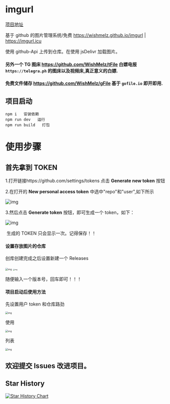 # imgurl

[项目地址](https://git.io/JYbqp)

基于 github 的图片管理系统/免费 https://wishmelz.github.io/imgurl | https://imgurl.icu

使用 github-Api 上传到仓库。在使用 jsDelivr 加载图片。

#### 另外一个 TG 图床 https://github.com/WishMelz/tFile 白嫖电报 `https://telegra.ph` 的图床以及视频床,真正意义的白嫖.

#### 免费文件储存 https://github.com/WishMelz/gFile 基于 `gofile.io` 即开即用.

## 项目启动

```
npm i   安装依赖
npm run dev   运行
npm run build   打包
```

# 使用步骤

## 首先拿到 TOKEN

1.打开链接https://github.com/settings/tokens 点击 **Generate new token** 按钮

2.在打开的 **New personal access token** 中选中"repo"和"user",如下所示

![img](https://cdn.jsdelivr.net/gh/WishMelz/file/image/getToken.png)

3.然后点击 **Generate token** 按钮，即可生成一个 token，如下：

![img](https://cdn.jsdelivr.net/gh/WishMelz/file/image/token.png)

​ 生成的 TOKEN 只会显示一次。记得保存！！

#### 设置存放图片的仓库

创库创建完成之后设置新建一个 Releases

<img src="https://cdn.jsdelivr.net/gh/WishMelz/file/image/repo1.png" alt="img" style="zoom:50%;" />

<img src="https://cdn.jsdelivr.net/gh/WishMelz/file/image/repo2.png" alt="img" style="zoom: 33%;" />

随便输入一个版本号，回车即可！！！

#### 项目启动后使用方法

先设置用户 token 和仓库路劲

<img src="https://cdn.jsdelivr.net/gh/WishMelz/file/image/set.png" alt="img" style="zoom:50%;" />

使用

<img src="https://cdn.jsdelivr.net/gh/WishMelz/file/image/8e1363f2deee8dbedd9b1651974a1498.png" alt="img" style="zoom:50%;" />

列表

<img src="https://cdn.jsdelivr.net/gh/WishMelz/file/image/4af4a12a816480b138bbd2ea27871438.png" alt="img" style="zoom:50%;" />

## 欢迎提交 Issues 改进项目。


## Star History

[![Star History Chart](https://api.star-history.com/svg?repos=MinXie1209/metrics,WishMelz/imgurl&type=Date)](https://star-history.com/#MinXie1209/metrics&WishMelz/imgurl&Date)

